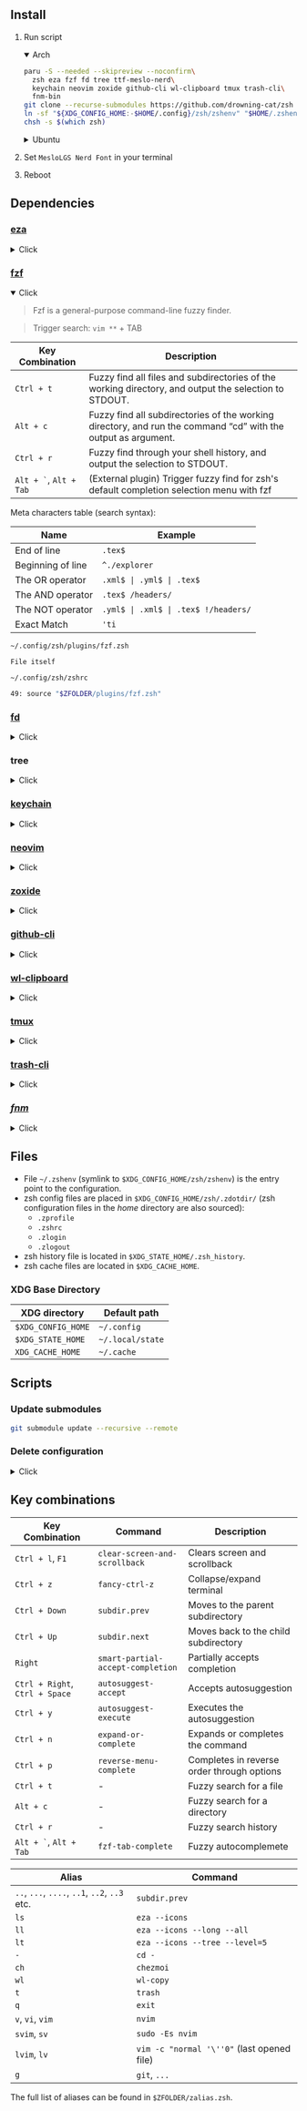 ## Install

1. Run script

   <details open><summary>Arch</summary>

   ```sh
   paru -S --needed --skipreview --noconfirm\
     zsh eza fzf fd tree ttf-meslo-nerd\
     keychain neovim zoxide github-cli wl-clipboard tmux trash-cli\
     fnm-bin
   git clone --recurse-submodules https://github.com/drowning-cat/zsh "${XDG_CONFIG_HOME:-$HOME/.config}/zsh"
   ln -sf "${XDG_CONFIG_HOME:-$HOME/.config}/zsh/zshenv" "$HOME/.zshenv"
   chsh -s $(which zsh)
   ```

   </details>

   <details><summary>Ubuntu</summary>

   ```sh
   # Install related packages
   sudo apt update
   sudo apt install -y zsh eza fzf fd-find tree  # Essential
   sudo apt install -y keychain neovim zoxide gh wl-clipboard tmux trash-cli # Optional, aliases
   curl -fsSL https://fnm.vercel.app/install | bash
   # Setup configuration files
   git clone --recurse-submodules https://github.com/drowning-cat/zsh "${XDG_CONFIG_HOME:-$HOME/.config}/zsh"
   ln -sf "${XDG_CONFIG_HOME:-$HOME/.config}/zsh/zshenv" "$HOME/.zshenv"
   # Install "MesloLGS Nerd Font"
   mkdir -p "${XDG_DATA_HOME:-$HOME/.local/share}/fonts"
   cp -r "${XDG_CONFIG_HOME:-$HOME/.config}/zsh/other/fonts/MesloLGS NF" "${XDG_DATA_HOME:-$HOME/.local/share}/fonts/MesloLGS Nerd Font"
   fc-cache -f
   # Caution! Change the login shell to zsh
   chsh -s $(which zsh)
   # Alternatively, you can use zsh only as an interactive shell
   # ~/.bashrc
   # [ -x /bin/zsh ] && SHELL=/bin/zsh exec zsh
   ```

   </details>

2. Set `MesloLGS Nerd Font` in your terminal

3. Reboot

## Dependencies

### [eza](https://github.com/ogham/eza)

<details><summary>Click</summary>

> []()

> `eza` is a modern, maintained replacement for the venerable file-listing
> command-line program `ls`. It uses colours to distinguish file types and
> metadata. It knows about symlinks, extended attributes, and Git. And it’s
> small, fast, and just one single binary. It is a maintained fork of
> [exa](https://github.com/ogham/exa).

`~/.config/zsh/zalias.zsh`

```sh #link ~/.config/zsh/zalias.zsh
1: if [[ -z "$XDG_CURRENT_DESKTOP" ]]; then
2:   alias ls='eza'
3:   alias ll='eza --long --all'
4:   alias lt='eza --tree --level=5'
5: else
6:   alias ls='eza --icons auto'
7:   alias ll='eza --icons auto --long --all'
8:   alias lt='eza --icons auto --tree --level=5'
9: fi
```

</details>

### [fzf](https://github.com/junegunn/fzf)

<details open><summary>Click</summary>

> []()

> Fzf is a general-purpose command-line fuzzy finder.

> Trigger search: `vim **` + TAB

| Key Combination                    | Description                                                                                                   |
| ---------------------------------- | ------------------------------------------------------------------------------------------------------------- |
| `Ctrl + t`                         | Fuzzy find all files and subdirectories of the working directory, and output the selection to STDOUT.         |
| `Alt + c`                          | Fuzzy find all subdirectories of the working directory, and run the command “cd” with the output as argument. |
| `Ctrl + r`                         | Fuzzy find through your shell history, and output the selection to STDOUT.                                    |
| <code>Alt + \`</code>, `Alt + Tab` | (External plugin) Trigger fuzzy find for zsh's default completion selection menu with fzf                     |

Meta characters table (search syntax):

| Name              | Example                              |
| ----------------- | ------------------------------------ |
| End of line       | `.tex$`                              |
| Beginning of line | `^./explorer`                        |
| The OR operator   | `.xml$ \| .yml$ \| .tex$`            |
| The AND operator  | `.tex$ /headers/`                    |
| The NOT operator  | `.yml$ \| .xml$ \| .tex$ !/headers/` |
| Exact Match       | `'ti`                                |

`~/.config/zsh/plugins/fzf.zsh`

```
File itself
```

`~/.config/zsh/zshrc`

```sh #link ~/.config/zsh/zshrc
49: source "$ZFOLDER/plugins/fzf.zsh"
```

</details>

### [fd](https://github.com/sharkdp/fd)

<details><summary>Click</summary>

> []()

> `fd` is a program to find entries in your filesystem. It is a simple, fast and
> user-friendly alternative to `find`. While it does not aim to support all of
> `find` powerful functionality, it provides sensible (opinionated) defaults for
> a majority of use cases. Used by _fzf_.

`~/.config/zsh/plugins/fzf.zsh`

```sh #link ~/.config/zsh/plugins/fzf.zsh
1: @fd() {
2:   print -rn "fd . --hidden --exclude .git $@ | sed 's|^$HOME|~|;s|^./||'"
3: }
```

</details>

### tree

<details><summary>Click</summary>

> []()

> Recursive directory listing program that produces a depth-indented listing of
> files.

`~/.config/zsh/plugins/fzf.zsh`

```sh #link ~/.config/zsh/plugins/fzf.zsh
35: export FZF_CTRL_T_OPTS="--preview '[[ -d {} ]] && tree -C {} || bat --style numbers --color always --line-range :500 {}'"
36: export FZF_ALT_C_OPTS="--preview 'tree -C {}'"
37: export FZF_COMPLETION_DIR_COMMANDS="cd pushd rmdir tree ls"
```

</details>

### [keychain](https://github.com/funtoo/keychain)

<details><summary>Click</summary>

> []()

> Keychain helps you to manage `SSH` and `GPG` keys in a convenient and secure
> manner. It acts as a frontend to `ssh-agent` and `ssh-add`, but allows you to
> easily have one long running `ssh-agent` process per system.

`~/.config/zsh/zshrc`

```sh #link ~/.config/zsh/zshrc
70: (( $+commands[keychain] )) && eval "$(keychain --eval --quiet --timeout 60)"
```

</details>

### [neovim](https://github.com/neovim/neovim)

<details><summary>Click</summary>

> []()

> Modern version of `vim`.

`~/.config/zsh/zshrc`

```sh #link ~/.config/zsh/zshrc
4: export EDITOR='nvim'
```

`~/.config/zsh/zalias.zsh`

```sh #link ~/.config/zsh/zalias.zsh
21: alias v='nvim'
22: for v in 'vi' 'vm' 'vim'; do alias $v='v'; done
23: alias svim='sudo -Es nvim'
24: alias sv='svim'
25: alias lvim='nvim -c "lua require(\"persistence\").load()"'
26: alias lv='lvim'
```

</details>

### [zoxide](https://github.com/ajeetdsouza/zoxide)

<details><summary>Click</summary>

> []()

> `zoxide` is a smarter `cd` command, inspired by `z` and autojump. It remembers
> which directories you use most frequently, so you can "jump" to them in just a
> few keystrokes. `zoxide` works on all major shells.

`~/.config/zsh/zshrc`

```sh #link ~/.config/zsh/zshrc
74: (( $+commands[zoxide] )) && eval "$(zoxide init zsh)"
```

</details>

### [github-cli](https://github.com/cli/cli)

<details><summary>Click</summary>

> []()

> `github-cli` is GitHub on the command line. It brings pull requests, issues,
> and other GitHub concepts to the terminal next to where you are already
> working with git and your code.

`~/.config/zsh/zshrc`

```sh #link ~/.config/zsh/zshrc
73: (( $+commands[gh] )) && eval "$(gh completion -s zsh)"
```

</details>

### [wl-clipboard](https://github.com/bugaevc/wl-clipboard)

<details><summary>Click</summary>

> []()

> Command-line copy/paste utilities for Wayland.

`~/.config/zsh/zalias.zsh`

```sh #link ~/.config/zsh/zalias.zsh
15: alias wl='wl-copy'
```

</details>

### [tmux](https://github.com/tmux/tmux)

<details><summary>Click</summary>

> []()

> Tmux is a terminal multiplexer: it enables a number of terminals to be
> created, accessed, and controlled from a single screen. It may be detached
> from a screen and continue running in the background, then later reattached.

`~/.config/zsh/zalias.zsh`

```sh #link ~/.config/zsh/zalias.zsh
13: alias tx='tmux'
14: alias tm='tmux'
```

</details>

### [trash-cli](https://github.com/andreafrancia/trash-cli)

<details><summary>Click</summary>

> []()

> Alternative to `rm` that uses trash can.

`~/.config/zsh/zalias.zsh`

```sh #link ~/.config/zsh/zalias.zsh
16: alias t='trash'
```

</details>

### [_fnm_](https://github.com/Schniz/fnm)

<details><summary>Click</summary>

> []()

> Fast Node Manager - faster alternative to
> [<abbr title="node version manager">nvm</abbr>](https://github.com/nvm-sh/nvm).

`~/.config/zsh/zshrc`

```sh #link ~/.config/zsh/zshrc
68: path+=("$HOME/.local/share/fnm")
...
72: (( $+commands[fnm] )) && eval "$(fnm env --use-on-cd)"
```

</details>

## Files

- File `~/.zshenv` (symlink to `$XDG_CONFIG_HOME/zsh/zshenv`) is the entry point
  to the configuration.
- zsh config files are placed in `$XDG_CONFIG_HOME/zsh/.zdotdir/` (zsh
  configuration files in the _home_ directory are also sourced):
  - `.zprofile`
  - `.zshrc`
  - `.zlogin`
  - `.zlogout`
- zsh history file is located in `$XDG_STATE_HOME/.zsh_history`.
- zsh cache files are located in `$XDG_CACHE_HOME`.

### XDG Base Directory

| XDG directory      | Default path     |
| ------------------ | ---------------- |
| `$XDG_CONFIG_HOME` | `~/.config`      |
| `$XDG_STATE_HOME`  | `~/.local/state` |
| `XDG_CACHE_HOME`   | `~/.cache`       |

## Scripts

### Update submodules

```sh
git submodule update --recursive --remote
```

### Delete configuration

<details><summary>Click</summary>

#### Remove main configuration files

```sh
rm -rf "${ZFOLDER:-${XDG_CONFIG_HOME:-$HOME/.config}/zsh}/"
rm "$HOME/.zshenv"
```

#### Remove other .z-files

```sh
rm "$HOME/.zprofile"
rm "$HOME/.zshrc"
rm "$HOME/.zlogin"
rm "$HOME/.zlogout"
```

#### Remove the history file

```sh
rm "${XDG_STATE_HOME:-$HOME/.local/state}/.zsh_history"
```

#### Remove `MesloLGS Nerd Font` font

```sh
rm -rf "$HOME/.local/share/fonts/MesloLGS Nerd Font/"
```

#### Remove cache files

```sh
for pathname in \
  "${ZCOMPCACHE:-${XDG_CACHE_HOME:-$HOME/.cache}/.zcompcache}" \
  "${ZCOMPDUMP:-${XDG_CACHE_HOME:-$HOME/.cache}/.zcompdump}" \
  "${XDG_CACHE_HOME:-$HOME/.cache}/p10k-"*; do
  rm -rf "$pathname"
done
```

#### Change login shell back to Bash

```sh
chsh -s /bin/bash
```

#### Uninstall dependencies

##### Arch

```sh
paru -Rns zsh eza fzf fd tree ttf-meslo-nerd keychain neovim zoxide github-cli chezmoi wl-clipboard tmux trash-cli fnm-bin
```

##### Ubuntu

<details><summary>Click</summary>

```sh
sudo apt-get purge --auto-remove zsh eza fzf fd-find tree keychain neovim zoxide gh chezmoi wl-clipboard tmux trash-cli
```

_Remove [fnm](https://github.com/Schniz/fnm?tab=readme-ov-file#removing)
manually:_

```sh
rm -rf ".fnm/"
```

</details>

</details>

## Key combinations

| Key Combination                    | Command                           | Description                                |
| ---------------------------------- | --------------------------------- | ------------------------------------------ |
| `Ctrl + l`, `F1`                   | `clear-screen-and-scrollback`     | Clears screen and scrollback               |
| `Ctrl + z`                         | `fancy-ctrl-z`                    | Collapse/expand terminal                   |
| `Ctrl + Down`                      | `subdir.prev`                     | Moves to the parent subdirectory           |
| `Ctrl + Up`                        | `subdir.next`                     | Moves back to the child subdirectory       |
| `Right`                            | `smart-partial-accept-completion` | Partially accepts completion               |
| `Ctrl + Right`, `Ctrl + Space`     | `autosuggest-accept`              | Accepts autosuggestion                     |
| `Ctrl + y`                         | `autosuggest-execute`             | Executes the autosuggestion                |
| `Ctrl + n`                         | `expand-or-complete`              | Expands or completes the command           |
| `Ctrl + p`                         | `reverse-menu-complete`           | Completes in reverse order through options |
| `Ctrl + t`                         | -                                 | Fuzzy search for a file                    |
| `Alt + c`                          | -                                 | Fuzzy search for a directory               |
| `Ctrl + r`                         | -                                 | Fuzzy search history                       |
| <code>Alt + \`</code>, `Alt + Tab` | `fzf-tab-complete`                | Fuzzy autocomplemete                       |

| Alias                                         | Command                                    |
| --------------------------------------------- | ------------------------------------------ |
| `..`, `...`, `....`, `..1`, `..2`, `..3` etc. | `subdir.prev`                              |
| `ls`                                          | `eza --icons`                              |
| `ll`                                          | `eza --icons --long --all`                 |
| `lt`                                          | `eza --icons --tree --level=5`             |
| `-`                                           | `cd -`                                     |
| `ch`                                          | `chezmoi`                                  |
| `wl`                                          | `wl-copy`                                  |
| `t`                                           | `trash`                                    |
| `q`                                           | `exit`                                     |
| `v`, `vi`, `vim`                              | `nvim`                                     |
| `svim`, `sv`                                  | `sudo -Es nvim`                            |
| `lvim`, `lv`                                  | `vim -c "normal '\''0"` (last opened file) |
| `g`                                           | `git`, `...`                               |

The full list of aliases can be found in `$ZFOLDER/zalias.zsh`.
